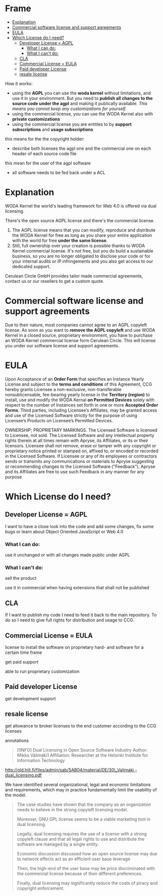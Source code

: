 # Frame

- [Explanation](#explanation)
- [Commercial software license and support agreements](#commercial-software-license-and-support-agreements)
- [EULA](#eula)
- [Which License do I need?](#which-license-do-i-need)
  - [Developer License = AGPL](#developer-license-agpl)
    - [What I can do:](#what-i-can-do)
    - [What I can't do:](#what-i-cant-do)
  - [CLA](#cla)
  - [Commercial License = EULA](#commercial-license-eula)
  - [Paid developer License](#paid-developer-license)
  - [resale license](#resale-license)

How it works:

- using the **AGPL** you can use the **woda kernel** without limitations, and use it in your environment. But you need to **publish all changes to the source code under the agpl** and making it publically available. *This means you cannot keep any customizations for yourself.*
- using the commercial license, you can use the WODA Kernel also with **private customizations**
- using the commercial license you are entitles to by **support subscriptions** and **usage subscriptions**

this means for the the copyright holder:

- describe both licenses the agpl one and the commercial one on each header of each source code file

this mean for the user of the agpl software

- all software needs to be fed back under a ACL

# Explanation

WODA Kernel the world's leading framework for Web 4.0 is offered via dual licensing.

There's the open source AGPL license and there's the commercial license.

1. The AGPL license means that you can modify, reproduce and distribute the WODA Kernel for free as long as you share your entire application with the world for free **under the same license**.
2. Still, full ownership over your creation is possible thanks to WODA Kernel commercial license. It's not free, but you do build a sustainable business, so you are no longer obligated to disclose your code or for your internal audits or IP infringements and you also get access to our dedicated support.

Cerulean Circle GmbH provides tailor made commercial agreements, contact us or our resellers to get a custom quote.

# Commercial software license and support agreements

Due to their nature, most companies cannot agree to an AGPL copyleft license. As soon as you want to **remove the AGPL copyleft** and use WODA Kernel in a closed source, proprietary environment, you have to purchase an WODA Kernel commercial license form Cerulean Circle. This will license you under our software license and support agreements.

# **EULA**

Upon Acceptance of an **Order Form** that specifies an Instance Yearly License and subject to the **terms and conditions** of this Agreement, CCG hereby grants Licensee a non-exclusive, non-transferable nonsublicensable, fee-bearing yearly license in the **Territory (region)** to install, use and modify the WODA Kernal **on Permitted Devices** solely with respect to the number of Instances set forth in one or more **Accepted Order Forms**. Third parties, including Licensee’s Affiliates, may be granted access and use of the Licensed Software strictly for the purpose of using Licensee’s Products on Licensee’s Permitted Devices.

OWNERSHIP; PROPRIETARY MARKINGS. The Licensed Software is licensed to Licensee, not sold. The Licensed Software and any intellectual property rights therein at all times remain with Apryse, its Affiliates, or its or their licensors. Licensee shall not remove, erase or tamper with any copyright or proprietary notice printed or stamped on, affixed to, or encoded or recorded in the Licensed Software. If Licensee or any of its employees or contractors sends or transmits any communications or materials to Apryse suggesting or recommending changes to the Licensed Software ("Feedback"), Apryse and its Affiliates are free to use such Feedback in any manner for any purpose

# Which License do I need?

## Developer License = AGPL

I want to have a close look into the code and add some changes, fix some bugs or learn about Object Oriented JavaScript or Web 4.0

### What I can do:

use it unchanged or with all changes made public under AGPL

### What I can't do:

sell the product

use it in commercial when having extensions that shall not be published

## CLA

If I want to publish my code I need to feed it back to the main repository. To do so I need to give full rights for distribution and usage to CCG.

## Commercial License = EULA

license to install the software on proprietary hard- and software for a certain time frame

get paid support

able to run proprietary customization

## Paid developer License

get development support

## resale license

get allowance to broker licenses to the end customer according to the CCG licenses

annotations

> [!INFO]
> Dual Licensing in Open Source Software Industry
> Author: Mikko Välimäki1
> Affiliation: Researcher at the Helsinki Institute for Information Technology

[http://old.hiit.fi/files/admin/sab/SAB04/material/DE/30\_Valimaki - dual\_licensing.pdf](http://old.hiit.fi/files/admin/sab/SAB04/material/DE/30_Valimaki%20-%20dual_licensing.pdf)

We have identified several organizational, legal and economic limitations and requirements, which may in practice fundamentally limit the usability of the model.

> The case studies have shown that the company as an organization needs to believe in the strong copyleft licensing model.
> 
> Moreover, GNU GPL license seems to be a viable marketing tool in dual licensing.
> 
> Legally, dual licensing requires the use of a license with a strong copyleft clause and that all legal rights to use and distribute the software are managed by a single entity.
> 
> Economic discussion discussed how an open source license may due to network effects act as an efficient user base leverage
> 
> Then, the high-end of the user base may be price discriminated with the commercial license because of their different preferences.
> 
> Finally, dual licensing may significantly reduce the costs of piracy and copyright enforcement.